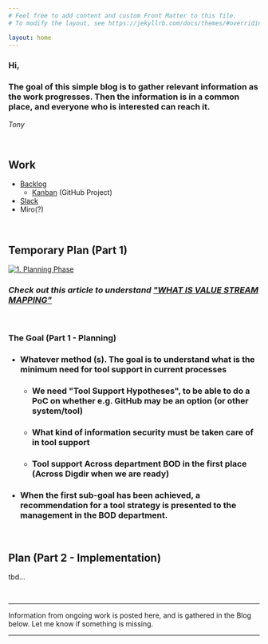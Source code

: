 ```yaml
---
# Feel free to add content and custom Front Matter to this file.
# To modify the layout, see https://jekyllrb.com/docs/themes/#overriding-theme-defaults

layout: home
---
```


### Hi,
### The goal of this simple blog is to gather relevant information as the work progresses. Then the information is in a common place, and everyone who is interested can reach it.

*Tony*

<br />

## Work

- <a href="https://github.com/Altinn/altinn-support/issues?q=is%3Aissue+is%3Aopen+label%3Autfasing-hpsm" target="_blank">Backlog</a>
  - <a href="https://github.com/Altinn/altinn-support/projects/1" target="_blank">Kanban</a> (GitHub Project)
- <a href="https://altinndevops.slack.com/archives/C02P259D0CU" target="_blank">Slack</a>
- Miro(?)

<br />

## Temporary Plan (Part 1)

[![1. Planning Phase ](/processes/assets/images/planning-phase.png)](/processes/assets/images/planning-phase.png)
### *Check out this article to understand <a href="https://www.beyond20.com/blog/how-value-stream-mapping-can-transform-your-organization/" target="_blank">"WHAT IS VALUE STREAM MAPPING"</a>*
<br />

### The Goal (Part 1 - Planning)

- ### Whatever method (s). **The goal** is to understand what is **the minimum need for tool support in current processes**
  - ### We need "Tool Support Hypotheses", to be able to do a PoC on whether e.g. GitHub may be an option (or other system/tool)
  - ### What kind of information security must be taken care of in tool support 
  - ### Tool support Across department BOD in the first place (Across Digdir when we are ready)

- ### When the first sub-goal has been achieved, a recommendation for a tool strategy is presented to the management in the BOD department.

<br />

## Plan (Part 2 - Implementation)

tbd...

<br />

---

Information from ongoing work is posted here, and is gathered in the Blog below. Let me know if something is missing.

---
